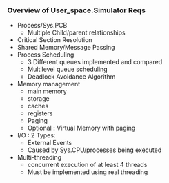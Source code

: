 ### Overview of User_space.Simulator Reqs

- Process/Sys.PCB
    - Multiple Child/parent relationships
- Critical Section Resolution
- Shared Memory/Message Passing
- Process Scheduling 
    - 3 Different queues implemented and compared
    - Multilevel queue scheduling
    - Deadlock Avoidance Algorithm
- Memory management
    - main memory
    - storage
    - caches
    - registers
    - Paging
    - Optional : Virtual Memory with paging
- I/O : 2 Types:
    - External Events
    - Caused by Sys.CPU/processes being executed
- Multi-threading
    - concurrent execution of at least 4 threads
    - Must be implemented using real threading
